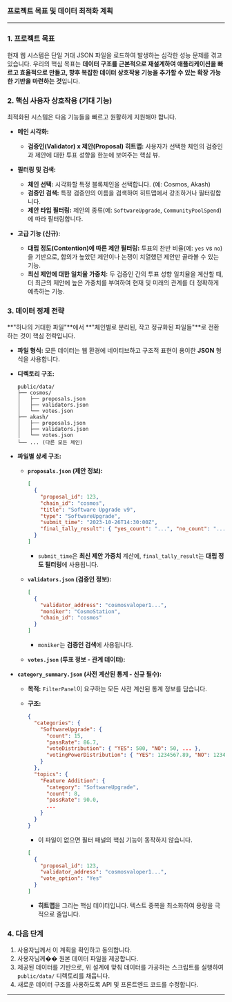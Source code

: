 ### 프로젝트 목표 및 데이터 최적화 계획

---

### 1. 프로젝트 목표

현재 웹 시스템은 단일 거대 JSON 파일을 로드하여 발생하는 심각한 성능 문제를 겪고 있습니다. 우리의 핵심 목표는 **데이터 구조를 근본적으로 재설계하여 애플리케이션을 빠르고 효율적으로 만들고, 향후 복잡한 데이터 상호작용 기능을 추가할 수 있는 확장 가능한 기반을 마련하는 것**입니다.

### 2. 핵심 사용자 상호작용 (기대 기능)

최적화된 시스템은 다음 기능들을 빠르고 원활하게 지원해야 합니다.

*   **메인 시각화:**
    *   **검증인(Validator) x 제안(Proposal) 히트맵:** 사용자가 선택한 체인의 검증인과 제안에 대한 투표 성향을 한눈에 보여주는 핵심 뷰.

*   **필터링 및 검색:**
    *   **체인 선택:** 시각화할 특정 블록체인을 선택합니다. (예: Cosmos, Akash)
    *   **검증인 검색:** 특정 검증인의 이름을 검색하여 히트맵에서 강조하거나 필터링합니다.
    *   **제안 타입 필터링:** 제안의 종류(예: `SoftwareUpgrade`, `CommunityPoolSpend`)에 따라 필터링합니다.

*   **고급 기능 (신규):**
    *   **대립 정도(Contention)에 따른 제안 필터링:** 투표의 찬반 비율(예: `yes` vs `no`)을 기반으로, 합의가 높았던 제안이나 논쟁이 치열했던 제안만 골라볼 수 있는 기능.
    *   **최신 제안에 대한 일치율 가중치:** 두 검증인 간의 투표 성향 일치율을 계산할 때, 더 최근의 제안에 높은 가중치를 부여하여 현재 및 미래의 관계를 더 정확하게 예측하는 기능.

### 3. 데이터 정제 전략

**"하나의 거대한 파일"**에서 **"체인별로 분리된, 작고 정규화된 파일들"**로 전환하는 것이 핵심 전략입니다.

*   **파일 형식:** 모든 데이터는 웹 환경에 네이티브하고 구조적 표현이 용이한 **JSON** 형식을 사용합니다.

*   **디렉토리 구조:**
    ```
    public/data/
    ├── cosmos/
    │   ├── proposals.json
    │   ├── validators.json
    │   └── votes.json
    ├── akash/
    │   ├── proposals.json
    │   ├── validators.json
    │   └── votes.json
    └── ... (다른 모든 체인)
    ```

*   **파일별 상세 구조:**

    *   **`proposals.json` (제안 정보):**
        ```json
        [
          {
            "proposal_id": 123,
            "chain_id": "cosmos",
            "title": "Software Upgrade v9",
            "type": "SoftwareUpgrade",
            "submit_time": "2023-10-26T14:30:00Z",
            "final_tally_result": { "yes_count": "...", "no_count": "..." }
          }
        ]
        ```
        *   `submit_time`은 **최신 제안 가중치** 계산에, `final_tally_result`는 **대립 정도 필터링**에 사용됩니다.

    *   **`validators.json` (검증인 정보):**
        ```json
        [
          {
            "validator_address": "cosmosvaloper1...",
            "moniker": "CosmoStation",
            "chain_id": "cosmos"
          }
        ]
        ```
        *   `moniker`는 **검증인 검색**에 사용됩니다.

    *   **`votes.json` (투표 정보 - 관계 데이터):**
*   **`category_summary.json` (사전 계산된 통계 - 신규 필수):**
    *   **목적:** `FilterPanel`이 요구하는 모든 사전 계산된 통계 정보를 담습니다.
    *   **구조:**
        ```json
        {
          "categories": {
            "SoftwareUpgrade": {
              "count": 15,
              "passRate": 86.7,
              "voteDistribution": { "YES": 500, "NO": 50, ... },
              "votingPowerDistribution": { "YES": 1234567.89, "NO": 12345.67, ... }
            }
          },
          "topics": {
            "Feature Addition": {
              "category": "SoftwareUpgrade",
              "count": 8,
              "passRate": 90.0,
              ...
            }
          }
        }
        ```
        *   이 파일이 없으면 필터 패널의 핵심 기능이 동작하지 않습니다.

        ```json
        [
          {
            "proposal_id": 123,
            "validator_address": "cosmosvaloper1...",
            "vote_option": "Yes"
          }
        ]
        ```
        *   **히트맵**을 그리는 핵심 데이터입니다. 텍스트 중복을 최소화하여 용량을 극적으로 줄입니다.

### 4. 다음 단계

1.  사용자님께서 이 계획을 확인하고 동의합니다.
2.  사용자님께�� 원본 데이터 파일을 제공합니다.
3.  제공된 데이터를 기반으로, 위 설계에 맞춰 데이터를 가공하는 스크립트를 실행하여 `public/data/` 디렉토리를 채웁니다.
4.  새로운 데이터 구조를 사용하도록 API 및 프론트엔드 코드를 수정합니다.

---
